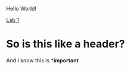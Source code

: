 Hello World!


[Lab 1](https:/IllusiveAldebaran.github.io/cse15l-lab-reportslab-report-1-week0.md)

# So is this like a header?
And I know this is ***important**